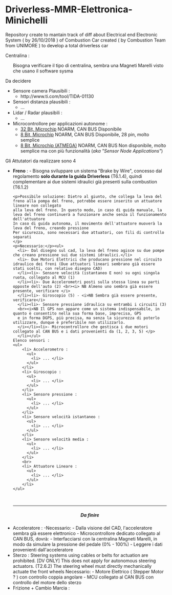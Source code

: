 # Driverless-MMR-Elettronica-Minichelli
Repository create to mantain track of diff about Electrical end Electronic System ( by 26/10/2018 ) of Combustion Car created ( by Combustion Team from UNIMORE ) to develop a total driverless car

Centralina :
<ul>Bisogna verificare il tipo di centralina, sembra una Magneti Marelli visto che usano il software sysma
</ul>
<p>Da decidere</p><ul>
  <li>Sensore camera Plausibili :
      <ul>
        <li>http://www.ti.com/tool/TIDA-01130</li>
      </ul>
  </li>
  <li>Sensori distanza plausibili :
    <ul>
      <li>...</li>
    </ul>
  </li>
  <li>Lidar / Radar plausibili :
    <ul>
      <li>...</li>
    </ul>
  </li>
  <li>Microcontrollore per applicazioni autonome :
    <ul>
      <li><a href="https://www.microchip.com/wwwproducts/en/PIC32MZ1024ECH064"> 32 Bit, Microchip</a> NOARM, CAN BUS Disponibile</li>
      <li><a href="https://www.microchip.com/wwwproducts/en/PIC18F26K83"> 8 Bit, Microchip</a> NOARM, CAN BUS Disponibile, 28 pin, molto semplice</li>
      <li><a href="https://www.microchip.com/wwwproducts/en/PIC18F26K83"> 8 Bit, Microchip (ATMEGA)</a> NOARM, CAN BUS Non disponibile, molto semplice ma con più funzionalità (<i>aka "Sensor Node Applications"</i>)</li>
    </ul>
  </li>
</ul>

<p>Gli Attutatori da realizzare sono 4</p><ul>
  <li><b>Freno</b> :
  - Bisogna sviluppare un sistema "Brake by Wire", concesso dal regolamento <b>solo durante la guida Driverless</b> (T6.1.4), quindi
    complementare ai due sistemi idraulici già presenti sulla combustion (T6.1.2)

    <p>Possibile soluzione: Dietro al giunto, che collega la leva del freno alla pompa del freno, potrebbe essere inserito un attuatore lineare non collegato
    alla leva del freno. In questo modo, in caso di guida manuale, la leva del freno continuerà a funzionare anche senza il funzionamento dell'attuatore
    In caso di guida autonoma, il movimento dell'attuatore muoverà la leva del freno, creando pressione
    Per sicurezza, sono necessari due attuatori, con fili di controllo separati
    </p>
    <p>Necessario:</p><ul>
      <li>- Dal disegno sul cad, la leva del freno agisce su due pompe che creano pressione sui due sistemi idraulici.</li>
      <li>- Due Motori Elettrici che producano pressione nel circuito idraulico dei freni (Due attuatori lineari sembrano già essere stati scelti, con relativo disegno CAD)
      </li><li>- Sensore velocità (istantaneo E non) su ogni singola ruota, collegato al MCU (1)
      </li><li>- Due Accelerometri posti sulla stessa linea su parti opposte dell'auto (2) <br><i> NB Almeno uno sembra già essere presente, verificare </i>
      </li><li>- Giroscopio (5) - <i>NB Sembra già essere presente, verificare</i>
      </li><li>- Sensore pressione idraulica su entrambi i circuiti (3)
      <br><i>NB Il GPS non appare come un sistema indispensabile, in quanto è consentito nella sua forma base, imprecisa, GPS
      e in forma DGPS, più precisa, ma senza la sicurezza di poterlo utilizzare, dunque è preferibile non utilizzarlo.
      </i></li><li>- Microcontrollore che gestisca i due motori collegato al CAN BUS e i dati provenienti da (1, 2, 3, 5) </p>
      </li></ul>
    Elenco sensori :
    <ul>
        <li> Accelerometro :
          <ul>
            <li> ... </li>
          </ul>
        </li>
        <li> Giroscopio :
          <ul>
            <li> ... </li>
          </ul>
        </li>
        <li> Sensore pressione :
          <ul>
            <li> ... </li>
          </ul>
        </li>
        <li> Sensore velocità istantaneo :
          <ul>
            <li> ... </li>
          </ul>
        </li>
        <li> Sensore velocità media :
          <ul>
            <li> ... </li>
          </ul>
        </li>
        <br>
        <li> Attuatore Lineare :
          <ul>
            <li> ... </li>
          </ul>
        </li>
    </ul>
</li>
<br>
<hr>
<h5 style = "text-align:center"> Da finire </h5>
<li>Acceleratore :
  -Necessario:
    - Dalla visione del CAD, l'acceleratore sembra già essere elettronico
    - Microcontrollore dedicato collegato al CAN BUS, dovrà:
      - Interfacciarsi con la centralina Magneti Marelli, in modo da simulare la pressione del pedale (0% - 100%)
      - Leggere i dati provenienti dall'acceleratore
</li>
<li>Sterzo :
  Steering systems using cables or belts for actuation are prohibited.
  [DV ONLY] This does not apply for autonomous steering actuators.
  (T2.6.2) The steering wheel must directly mechanically actuate the front wheels
  Necessario:
    - Motore Elettrico ( Stepper Motor ? ) con controllo coppia angolare
    - MCU collegato al CAN BUS con controllo del motore dello sterzo
</li>
<li> Frizione + Cambio Marcia :
</li>
</ul>
